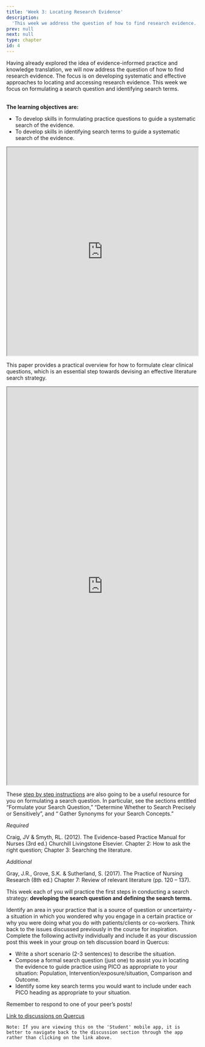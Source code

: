 ```yaml
---
title: 'Week 3: Locating Research Evidence'
description:
  'This week we address the question of how to find research evidence. The focus is on developing systematic and effective approaches to locating and accessing research evidence.'
prev: null
next: null
type: chapter
id: 4
---
```


<exercise id="1" title="Introduction">
Having already explored the idea of evidence-informed practice and knowledge translation, we will now address the question of how to find research evidence. The focus is on developing systematic and effective approaches to locating and accessing research evidence.  This week we focus on formulating a search question and identifying search terms. 
<br><br>

**The learning objectives are:**
- To develop skills in formulating practice questions to guide a systematic search of the evidence.
-  To develop skills in identifying search terms to guide a systematic search of the evidence.

</exercise>

<exercise id="2" title="Webinar">

<iframe src="https://ca.bbcollab.com/guest/4359a93a38ad4440b2356f1a4e4ceaee" width="100%" height="550px" allowfullscreen></iframe>

</exercise>

<exercise id="3" title="Formulating clinical questions">

This paper provides a practical overview for how to formulate clear clinical questions, which is an essential step towards devising an effective literature search strategy. 

<iframe src="https://www.aaronconway.info/NUR1027/stillwell.pdf" width="100%" height="1050px" allowfullscreen webkitallowfullscreen></iframe>

</exercise>

<exercise id="4" title="Steps for searching the literature">

These [step by step instructions](https://guides.library.utoronto.ca/comprehensivesearching) are also going to be a useful resource for you on formulating a search question. In particular, see the sections entitled “Formulate your Search Question,” “Determine Whether to Search Precisely or Sensitively”, and “ Gather Synonyms for your Search Concepts.”

</exercise>


<exercise id="5" title="Readings">

*Required*

Craig, JV & Smyth, RL. (2012). The Evidence-based Practice Manual for Nurses (3rd ed.) Churchill Livingstone Elsevier. Chapter 2: How to ask the right question; Chapter 3: Searching the literature.


*Additional*

Gray, J.R., Grove, S.K. & Sutherland, S.  (2017). The Practice of Nursing Research (8th ed.) Chapter 7: Review of relevant literature (pp. 120 – 137).

</exercise>



<exercise id="6" title="Discussion board">

This week each of you will practice the first steps in conducting a search strategy: **developing the search question and defining the search terms.**

Identify an area in your practice that is a source of question or uncertainty -  a situation in which you wondered why you engage in a certain practice or why you were doing what you do with patients/clients or co-workers. Think back to the issues discussed previously in the course for inspiration. Complete the following activity individually and include it as your discussion post this week in your group on teh discussion board in Quercus: 

- Write a short scenario (2-3 sentences) to describe the situation.
- Compose a formal search question (just one) to assist you in locating the evidence to guide practice using PICO as appropriate to your situation: Population, Intervention/exposure/situation, Comparison and Outcome.
- Identify some key search terms you would want to include under each PICO heading as appropriate to your situation.

 Remember to respond to one of your peer’s posts!

<a target="_parent" href="https://q.utoronto.ca/courses/86697/discussion_topics/">Link to discussions on Quercus</a>

`Note: If you are viewing this on the 'Student' mobile app, it is better to navigate back to the discussion section through the app rather than clicking on the link above.`

</exercise>

